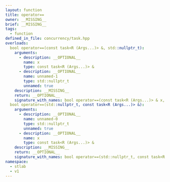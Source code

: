 ```yaml
---
layout: function
title: operator==
owner: __MISSING__
brief: __MISSING__
tags:
  - function
defined_in_file: concurrency/task.hpp
overloads:
  bool operator==(const task<R (Args...)> &, std::nullptr_t):
    arguments:
      - description: __OPTIONAL__
        name: x
        type: const task<R (Args...)> &
      - description: __OPTIONAL__
        name: unnamed-1
        type: std::nullptr_t
        unnamed: true
    description: __MISSING__
    return: __OPTIONAL__
    signature_with_names: bool operator==(const task<R (Args...)> & x, std::nullptr_t)
  bool operator==(std::nullptr_t, const task<R (Args...)> &):
    arguments:
      - description: __OPTIONAL__
        name: unnamed-0
        type: std::nullptr_t
        unnamed: true
      - description: __OPTIONAL__
        name: x
        type: const task<R (Args...)> &
    description: __MISSING__
    return: __OPTIONAL__
    signature_with_names: bool operator==(std::nullptr_t, const task<R (Args...)> & x)
namespace:
  - stlab
  - v1
---
```

